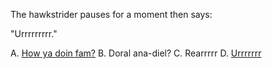 The hawkstrider pauses for a moment then says:

"Urrrrrrrrr."

A. [How ya doin fam?](../error/error.md)
B. Doral ana-diel?
C. Rearrrrr
D. [Urrrrrrr](../error/error.md)